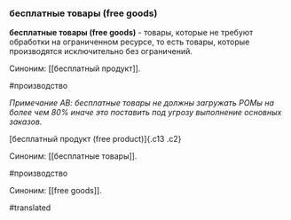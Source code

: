 ### бесплатные товары (free goods)

**бесплатные товары (free goods)** - товары, которые не требуют обработки на ограниченном ресурсе, то есть товары, которые производятся исключительно без ограничений.

Синоним: [[бесплатный продукт]].

#производство

*Примечание АВ: бесплатные товары не должны загружать РОМы на более чем 80% иначе это поставить под угрозу выполнение основных заказов.*

[бесплатный продукт (free product)]{.c13 .c2}

Синоним: [[бесплатные товары]].

#производство

Синоним: [[free goods]].

#translated
